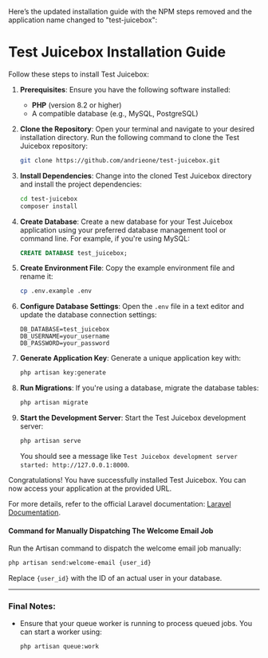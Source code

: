 Here’s the updated installation guide with the NPM steps removed and the application name changed to "test-juicebox":

# Test Juicebox Installation Guide

Follow these steps to install Test Juicebox:

1. **Prerequisites**: Ensure you have the following software installed:
    - **PHP** (version 8.2 or higher)
    - A compatible database (e.g., MySQL, PostgreSQL)

2. **Clone the Repository**: Open your terminal and navigate to your desired installation directory. Run the following command to clone the Test Juicebox repository:

    ```bash
    git clone https://github.com/andrieone/test-juicebox.git
    ```

3. **Install Dependencies**: Change into the cloned Test Juicebox directory and install the project dependencies:

    ```bash
    cd test-juicebox
    composer install
    ```

4. **Create Database**: Create a new database for your Test Juicebox application using your preferred database management tool or command line. For example, if you're using MySQL:

    ```sql
    CREATE DATABASE test_juicebox;
    ```

5. **Create Environment File**: Copy the example environment file and rename it:

    ```bash
    cp .env.example .env
    ```

6. **Configure Database Settings**: Open the `.env` file in a text editor and update the database connection settings:

    ```
    DB_DATABASE=test_juicebox
    DB_USERNAME=your_username
    DB_PASSWORD=your_password
    ```

7. **Generate Application Key**: Generate a unique application key with:

    ```bash
    php artisan key:generate
    ```

8. **Run Migrations**: If you're using a database, migrate the database tables:

    ```bash
    php artisan migrate
    ```

9. **Start the Development Server**: Start the Test Juicebox development server:

    ```bash
    php artisan serve
    ```

    You should see a message like `Test Juicebox development server started: http://127.0.0.1:8000`.

Congratulations! You have successfully installed Test Juicebox. You can now access your application at the provided URL.

For more details, refer to the official Laravel documentation: [Laravel Documentation](https://laravel.com/docs).

#### **Command for Manually Dispatching The Welcome Email Job**

Run the Artisan command to dispatch the welcome email job manually:

```bash
php artisan send:welcome-email {user_id}
```

Replace `{user_id}` with the ID of an actual user in your database.

---

### Final Notes:
- Ensure that your queue worker is running to process queued jobs. You can start a worker using:

   ```bash
   php artisan queue:work
   ```

